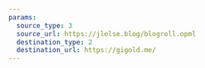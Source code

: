 ```yaml
---
params:
  source_type: 3
  source_url: https://jlelse.blog/blogroll.opml
  destination_type: 2
  destination_url: https://gigold.me/
---
```

